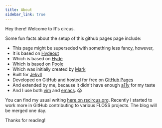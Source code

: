 ```yaml
---
title: About
sidebar_link: true
---
```


<p class="message">
  Hey there! Welcome to R's circus.
</p>

Some fun facts about the setup of this github pages page include:

-   This page might be superseded with something less fancy, however,
-   It is based on [Hydeout](https://fongandrew.github.io/hydeout/)
-   Which is based on [Hyde](https://github.com/poole/hyde)
-   Which is based on [Poole](http://getpoole.com/)
-   Which was initially created by [Mark](https://twitter.com/mdo)
-   Built for [Jekyll](http://jekyllrb.com)
-   Developed on GitHub and hosted for free on [GitHub Pages](https://pages.github.com)
-   And extended by me, because it didn't have enough [a11y](https://en.wikipedia.org/wiki/a11y) for my taste
-   And I use both [vim](https://www.vim.org/) and [emacs](https://www.gnu.org/software/emacs/). 😱

You can find my usual writing [here on rscircus.org](http://rscircus.org). Recently I started to work more in GitHub contributing to various FLOSS projects. The blog will be merged one day.

Thanks for reading!
